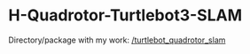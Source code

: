 # H-Quadrotor-Turtlebot3-SLAM

Directory/package with my work: [/turtlebot_quadrotor_slam](https://github.com/flisoch/H-Quadrotor-Turtlebot3-SLAM/tree/master/turtlebot_quadrotor_slam)
